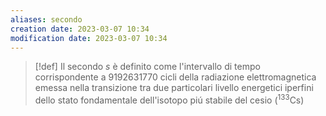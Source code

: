 ```yaml
---
aliases: secondo
creation date: 2023-03-07 10:34
modification date: 2023-03-07 10:34
---
```

>[!def]
>Il secondo $s$ è definito come l'intervallo di tempo corrispondente a $9192631770$ cicli della radiazione elettromagnetica emessa nella transizione tra due particolari livello energetici iperfini dello stato fondamentale dell'isotopo piú stabile del cesio ($^{133}\mathrm{Cs}$)
